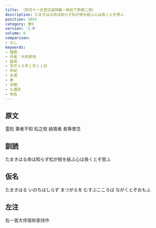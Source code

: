 ```yaml
---
title: （同月十一日登活道岡集一株松下飲歌二首）
description: たまきはる命は知らず松が枝を結ぶ心は長くとぞ思ふ
position: 1043
category: 巻6
version: '1.0'
volume: 6
comparison:
- なし
keywords:
- 雑歌
- 作者：大伴家持
- 宴席
- 天平１６年１月１１日
- 年紀
- 永遠
- 寿
- 京都
- 久邇京
- 地名
---
```


## 原文

霊剋 壽者不知 松之枝 結情者 長等曽念

## 訓読

たまきはる命は知らず松が枝を結ぶ心は長くとぞ思ふ

## 仮名

たまきはる いのちはしらず まつがえを むすぶこころは ながくとぞおもふ

## 左注

右一首大伴宿祢家持作
